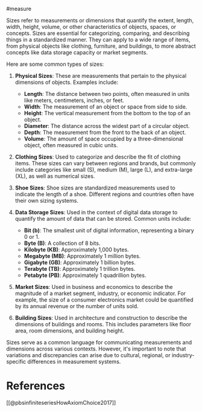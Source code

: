 #measure 

Sizes refer to measurements or dimensions that quantify the extent, length, width, height, volume, or other characteristics of objects, spaces, or concepts. Sizes are essential for categorizing, comparing, and describing things in a standardized manner. They can apply to a wide range of items, from physical objects like clothing, furniture, and buildings, to more abstract concepts like data storage capacity or market segments.

Here are some common types of sizes:

1. **Physical Sizes**: These are measurements that pertain to the physical dimensions of objects. Examples include:
   - **Length**: The distance between two points, often measured in units like meters, centimeters, inches, or feet.
   - **Width**: The measurement of an object or space from side to side.
   - **Height**: The vertical measurement from the bottom to the top of an object.
   - **Diameter**: The distance across the widest part of a circular object.
   - **Depth**: The measurement from the front to the back of an object.
   - **Volume**: The amount of space occupied by a three-dimensional object, often measured in cubic units.

2. **Clothing Sizes**: Used to categorize and describe the fit of clothing items. These sizes can vary between regions and brands, but commonly include categories like small (S), medium (M), large (L), and extra-large (XL), as well as numerical sizes.

3. **Shoe Sizes**: Shoe sizes are standardized measurements used to indicate the length of a shoe. Different regions and countries often have their own sizing systems.

4. **Data Storage Sizes**: Used in the context of digital data storage to quantify the amount of data that can be stored. Common units include:
   - **Bit (b)**: The smallest unit of digital information, representing a binary 0 or 1.
   - **Byte (B)**: A collection of 8 bits.
   - **Kilobyte (KB)**: Approximately 1,000 bytes.
   - **Megabyte (MB)**: Approximately 1 million bytes.
   - **Gigabyte (GB)**: Approximately 1 billion bytes.
   - **Terabyte (TB)**: Approximately 1 trillion bytes.
   - **Petabyte (PB)**: Approximately 1 quadrillion bytes.

5. **Market Sizes**: Used in business and economics to describe the magnitude of a market segment, industry, or economic indicator. For example, the size of a consumer electronics market could be quantified by its annual revenue or the number of units sold.

6. **Building Sizes**: Used in architecture and construction to describe the dimensions of buildings and rooms. This includes parameters like floor area, room dimensions, and building height.

Sizes serve as a common language for communicating measurements and dimensions across various contexts. However, it's important to note that variations and discrepancies can arise due to cultural, regional, or industry-specific differences in measurement systems.
# References

[[@pbsinfiniteseriesHowAxiomChoice2017]]